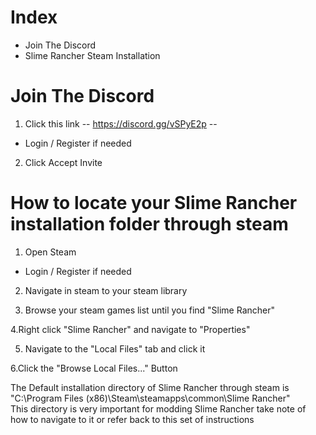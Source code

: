 # Index
- Join The Discord
- Slime Rancher Steam Installation
# Join The Discord
1. Click this link -- https://discord.gg/vSPyE2p --
  - Login / Register if needed
  
2. Click Accept Invite

# How to locate your Slime Rancher installation folder through steam
1. Open Steam 
  - Login / Register if needed
  
2. Navigate in steam to your steam library

3. Browse your steam games list until you find "Slime Rancher"

4.Right click "Slime Rancher" and navigate to "Properties"

5. Navigate to the "Local Files" tab and click it

6.Click the "Browse Local Files..." Button

The Default installation directory of Slime Rancher through steam is "C:\Program Files (x86)\Steam\steamapps\common\Slime Rancher"  
This directory is very important for modding Slime Rancher take note of how to navigate to it or refer back to this set of instructions
